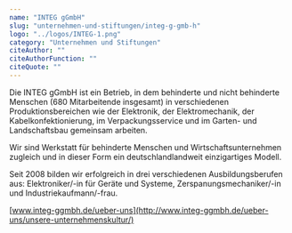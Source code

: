 ```yaml
---
name: "INTEG gGmbH"
slug: "unternehmen-und-stiftungen/integ-g-gmb-h"
logo: "../logos/INTEG-1.png"
category: "Unternehmen und Stiftungen"
citeAuthor: ""
citeAuthorFunction: ""
citeQuote: ""
---
```


Die INTEG gGmbH ist ein Betrieb, in dem behinderte und nicht behinderte Menschen (680 Mitarbeitende insgesamt) in verschiedenen Produktionsbereichen wie der Elektronik, der Elektromechanik, der Kabelkonfektionierung, im Verpackungsservice und im Garten- und Landschaftsbau gemeinsam arbeiten.

Wir sind Werkstatt für behinderte Menschen und Wirtschaftsunternehmen zugleich und in dieser Form ein deutschlandlandweit einzigartiges Modell.

Seit 2008 bilden wir erfolgreich in drei verschiedenen Ausbildungsberufen aus: Elektroniker/-in für Geräte und Systeme, Zerspanungsmechaniker/-in und Industriekaufmann/-frau.

[www.integ-ggmbh.de/ueber-uns](http://www.integ-ggmbh.de/ueber-uns/unsere-unternehmenskultur/)
